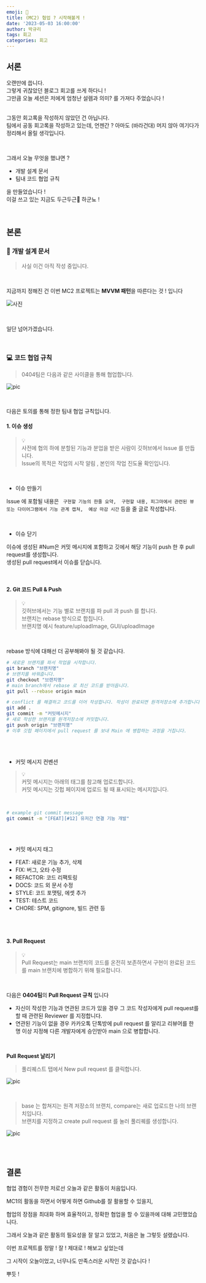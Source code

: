 ```yaml
---
emoji: 🩵
title: (MC2) 협업 ? 시작해볼게 ! 
date: '2023-05-03 16:00:00'
author: 박규리
tags: 회고
categories: 회고
---
```


## 서론

오랜만에 씁니다. </br>
그렇게 귀찮았던 블로그 회고를 쓰게 하다니 ! </br>
그만큼 오늘 세션은 저에게 엄청난 설렘과 의미? 를 가져다 주었습니다 ! </br>
</br>

그동안 회고록을 작성하지 않았던 건 아닙니다. </br>
팀에서 공동 회고록을 작성하고 있는데, 언젠간 ? 아마도 (바라건대) 머지 않아 여기다가 정리해서 올릴 생각입니다. </br>

</br>

그래서 오늘 무엇을 했냐면 ? </br>

* 개발 설계 문서
* 팀내 코드 협업 규칙

을 만들었습니다 ! </br>
이걸 쓰고 있는 지금도 두근두근🩶 하군뇨 ! </br>

</br>

## 본론

### 📝 개발 설계 문서 

> 사실 이건 아직 작성 중입니다. </br>

</br>

지금까지 정해진 건 이번 MC2 프로젝트는 **MVVM 패턴**을 따른다는 것 ! 입니다 </br>

![사진](./개발설계.png)

</br>

일단 넘어가겠습니다. </br>

</br>

### 💻 코드 협업 규칙

> 0404팀은 다음과 같은 사이클을 통해 협업합니다. </br>

![pic](./code.png)

</br>

다음은 토의를 통해 정한 팀내 협업 규칙입니다. </br>

#### 1. 이슈 생성 

> 💡 </br>
> 사전에 협의 하에 분할된 기능과 분업을 받은 사람이 깃허브에서 Issue 를 만듭니다. </br>
> Issue의 목적은 작업의 시작 알림 , 본인의 작업 진도율 확인입니다. </br>

</br>

* 이슈 만들기 


Issue 에 포함될 내용은 
` 구현할 기능의 한줄 요약, 
구현할 내용,
피그마에서 관련된 뷰 또는 다이어그램에서 기능 관계 캡쳐, 
예상 마감 시간` 등을 줄 글로 작성합니다.

</br>

* 이슈 닫기 

이슈에 생성된 #Num은 커밋 메시지에 포함하고 깃에서 해당 기능이 push 한 후 pull request를 생성합니다. </br>
생성된 pull request에서 이슈를 닫습니다. 


</br>

#### 2. Git 코드 Pull & Push

> 💡 </br>
> 깃허브에서는 기능 별로 브랜치를 파 pull 과 push 를 합니다. </br>
> 브랜치는 rebase 방식으로 합칩니다. </br>
> 브랜치명 예시 feature/uploadImage, GUI/uploadImage </br>

</br>

rebase 방식에 대해선 더 공부해봐야 될 것 같습니다. </br>

```bash
# 새로운 브랜치를 파서 작업을 시작합니다. 
git branch "브랜치명"
# 브랜치를 바꿔줍니다.
git checkout "브랜치명" 
# main branch에서 rebase 로 최신 코드를 받아옵니다.
git pull --rebase origin main

# conflict 를 해결하고 코드를 이어 작성합니다. 작성이 완료되면 원격저장소에 추가합니다. 
git add .
git commit -m "커밋메시지"
# 새로 작성한 브랜치를 원격저장소에 커밋합니다.
git push origin "브랜치명"
# 이후 깃헙 페이지에서 pull request 를 보내 Main 에 병합하는 과정을 거칩니다. 
```

</br>
</br>

* 커밋 메시지 컨벤션

> 💡 </br>
> 커밋 메시지는 아래의 태그를 참고해 업로드합니다. </br>
> 커밋 메시지는 깃헙 페이지에 업로드 될 때 표시되는 메시지입니다. </br>

</br>

```bash
# example git commit message
git commit -m "[FEAT][#12] 유저간 연결 기능 개발"
```

</br>
</br>

* 커밋 메시지 태그

- FEAT: 새로운 기능 추가, 삭제
- FIX: 버그, 오타 수정
- REFACTOR: 코드 리팩토링
- DOCS: 코드 외 문서 수정
- STYLE: 코드 포맷팅, 에셋 추가
- TEST: 테스트 코드
- CHORE: SPM, gitignore, 빌드 관련 등

</br>
</br>

#### 3. Pull Request

> 💡 </br>
> Pull Request는 main 브랜치의 코드를 온전히 보존하면서 구현이 완료된 코드를 main 브랜치에 병합하기 위해 필요합니다. </br>

</br>
 
다음은 **0404팀**의 **Pull Request 규칙** 입니다 </br>

* 자신이 작성한 기능과 연관된 코드가 있을 경우 그 코드 작성자에게 pull request를 할 때 관련된 Reviewer 를 지정합니다.
* 연관된 기능이 없을 경우 카카오톡 단톡방에 pull request 를 알리고 리뷰어를 한 명 이상 지정해 다른 개발자에게 승인받아 main 으로 병합합니다. 

</br>

**Pull Request 날리기**

> 풀리퀘스트 탭에서 New pull request 를 클릭합니다. </br>

![pic](./pullrequ1.png)

</br>

> base 는 합쳐지는 원격 저장소의 브랜치, compare는 새로 업로드한 나의 브랜치입니다. </br>
> 브랜치를 지정하고 create pull request 를 눌러 풀리퀘를 생성합니다. </br>

![pic](./preq2.png)

</br>
</br>


## 결론

협업 경험이 전무한 저로선 오늘과 같은 활동이 처음입니다. </br>

MC1의 활동을 하면서 어떻게 하면 Github를 잘 활용할 수 있을지, </br>

협업의 장점을 최대화 하며 효율적이고, 정확한 협업을 할 수 있을까에 대해 고민했었습니다. </br>

그래서 오늘과 같은 활동의 필요성을 잘 알고 있었고, 처음은 늘 그렇듯 설렜습니다. </br>

이번 프로젝트를 정말 ! 잘 ! 제대로 ! 해보고 싶었는데 </br>

그 시작이 오늘이었고, 너무나도 만족스러운 시작인 것 같습니다 ! </br>

뿌듯 ! </br>


```toc
```
